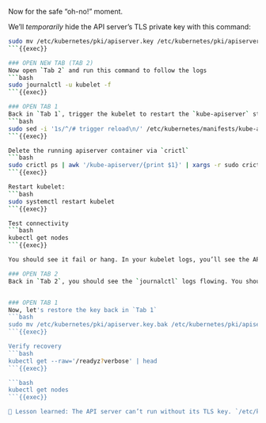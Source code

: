 Now for the safe “oh-no!” moment.  

We’ll *temporarily* hide the API server’s TLS private key with this command:
```bash
sudo mv /etc/kubernetes/pki/apiserver.key /etc/kubernetes/pki/apiserver.key.bak
```{{exec}}

### OPEN NEW TAB (TAB 2)
Now open `Tab 2` and run this command to follow the logs
```bash
sudo journalctl -u kubelet -f
```{{exec}}

### OPEN TAB 1
Back in `Tab 1`, trigger the kubelet to restart the `kube-apiserver` static pod
```bash
sudo sed -i '1s/^/# trigger reload\n/' /etc/kubernetes/manifests/kube-apiserver.yaml
```{{exec}}

Delete the running apiserver container via `crictl`
```bash
sudo crictl ps | awk '/kube-apiserver/{print $1}' | xargs -r sudo crictl rm -f
```{{exec}}

Restart kubelet:
```bash
sudo systemctl restart kubelet
```{{exec}}

Test connectivity
```bash
kubectl get nodes
```{{exec}}

You should see it fail or hang. In your kubelet logs, you’ll see the API server static Pod fail to start.

### OPEN TAB 2
Back in `Tab 2`, you should see the `journalctl` logs flowing. You should see the apiserver container crash/loop with TLS file errors.


### OPEN TAB 1
Now, let's restore the key back in `Tab 1`
```bash
sudo mv /etc/kubernetes/pki/apiserver.key.bak /etc/kubernetes/pki/apiserver.key
```{{exec}}

Verify recovery
```bash
kubectl get --raw='/readyz?verbose' | head
```{{exec}}

```bash
kubectl get nodes
```{{exec}}

🎯 Lesson learned: The API server can’t run without its TLS key. `/etc/kubernetes/pki` really is the control plane’s crown jewels.
